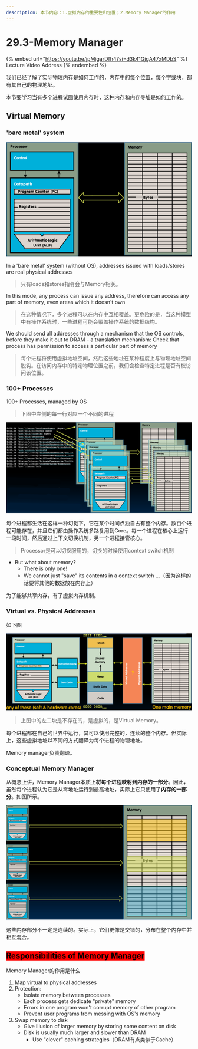 ```yaml
---
description: 本节内容：1.虚拟内存的重要性和位置；2.Memory Manager的作用
---
```


# 29.3-Memory Manager

{% embed url="https://youtu.be/jpMigarDfh4?si=d3k41GjgA47xMDbS" %}
Lecture Video Address
{% endembed %}

我们已经了解了实际物理内存是如何工作的，内存中的每个位置，每个字或块，都有其自己的物理地址。

本节要学习当有多个进程试图使用内存时，这种内存和内存寻址是如何工作的。

## Virtual Memory

### 'bare metal' system

!['bare metal' system](.image/image-20240626161538762.png)

In a 'bare metal' system (without OS), addresses issued with loads/stores are real physical addresses

> 只有loads和stores指令会与Memory相关。

In this mode, any process can issue any address, therefore can access any part of memory, even areas which it doesn't own

> 在这种情况下，多个进程可以在内存中互相覆盖。更危险的是，当这种模型中有操作系统时，一些进程可能会覆盖操作系统的数据结构。

We should send all addresses through a mechanism that the OS controls, before they make it out to DRAM - a translation mechanism: Check that process has permission to access a particular part of memory

> 每个进程将使用虚拟地址空间，然后这些地址在某种程度上与物理地址空间脱钩。在访问内存中的特定物理位置之前，我们会检查特定进程是否有权访问该位置。

### 100+ Processes

100+ Processes, managed by OS

> 下图中左侧的每一行对应一个不同的进程

![100+ Processes](.image/image-20240626161746077.png)

每个进程都生活在这样一种幻觉下，它在某个时间点独自占有整个内存。数百个进程可能存在，并且它们都由操作系统多路复用到Core。每一个进程在核心上运行一段时间，然后通过上下文切换机制，另一个进程接管核心。

> Processor是可以切换服用的，切换的时候使用context switch机制

* But what about memory?
  * There is only one!
  * We cannot just "save" its contents in a context switch …（因为这样的话要将其他的数据放在内存上）

为了能够共享内存，有了虚拟内存机制。

### Virtual vs. Physical Addresses

如下图

![Virtual vs. Physical Addresses](.image/image-20240626160432057.png)

> 上图中的左二块是不存在的，是虚拟的，是Virtual Memory。

每个进程都在自己的世界中运行，其可以使用完整的，连续的整个内存。但实际上，这些虚拟地址以不同的方式翻译为每个进程的物理地址。

Memory manager负责翻译。

### Conceptual Memory Manager

从概念上讲，Memory Manager本质上**将每个进程映射到内存的一部分**。因此，虽然每个进程认为它是从零地址运行到最高地址，实际上它只使用了**内存的一部分**。如图所示。

![Conceptual Memory Manager](.image/image-20240626162205711.png)

这些内存部分不一定是连续的。实际上，它们更像是交错的，分布在整个内存中并相互混合。

## <mark style="background-color:red;">Responsibilities of Memory Manager</mark>

Memory Manager的作用是什么

1. Map virtual to physical addresses
2. Protection:
   * Isolate memory between processes
   * Each process gets dedicate "private" memory
   * Errors in one program won't corrupt memory of other program
   * Prevent user programs from messing with OS's memory
3. Swap memory to disk
   * Give illusion of larger memory by storing some content on disk
   * Disk is usually much larger and slower than DRAM
     * Use "clever" caching strategies（DRAM有点类似于Cache）
